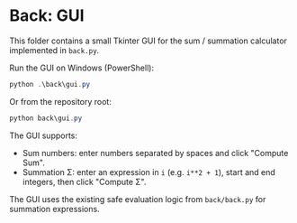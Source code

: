 # Back: GUI

This folder contains a small Tkinter GUI for the sum / summation calculator implemented in `back.py`.

Run the GUI on Windows (PowerShell):

```powershell
python .\back\gui.py
```

Or from the repository root:

```powershell
python back\gui.py
```

The GUI supports:
- Sum numbers: enter numbers separated by spaces and click "Compute Sum".
- Summation Σ: enter an expression in `i` (e.g. `i**2 + 1`), start and end integers, then click "Compute Σ".

The GUI uses the existing safe evaluation logic from `back/back.py` for summation expressions.
